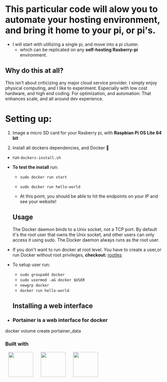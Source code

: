 # This particular code will alow you to automate your hosting environment, and bring it home to your pi, or pi's.

- I will start with utillizing a single pi, and move into a pi cluster.
  - which can be replicated on any **self-hosting Rasberry-pi** environment.

## Why do this at all?

This isn’t about criticizing any major cloud service provider. I simply enjoy physical computing, and I like to experiment. Especially with low cost hardware, and high end coding. For optimization, and automation: That enhances scale, and all around dev experience.

# Setting up:

1. Image a micro SD card for your Rasberry pi, with **Raspbian Pi OS Lite 64 bit**

2. Install all dockers dependencies, and Docker 🐳

- run `dockers-install.sh`

- **To test the install** run:

  - `sudo docker run start`
  - `sudo docker run hello-world`

  - At this point, you should be able to hit the endpoints on your IP and see your website!

  ## Usage

  The Docker daemon binds to a Unix socket, not a TCP port. By default it's the root user that owns the Unix socket, and other users can only access it using sudo. The Docker daemon always runs as the root user.

- If you don't want to run docker at root level. You have to create a user,or run Docker without root privileges, **checkout:** [rootles](https://docs.docker.com/engine/security/rootless/)
- To setup user run:

  - `sudo groupadd docker`
  - `sudo usermod -aG docker $USER`
  - `newgrp docker`
  - `docker run hello-world`

  ## Installing a web interface 

- ### Portainer is a web interface for docker
docker volume create portainer_data

### Built with

   <p>
    <img src="https://cdn.jsdelivr.net/gh/devicons/devicon@latest/icons/bash/bash-plain.svg" height="80" width="80" hspace="10px"/>
    <img src="https://cdn.jsdelivr.net/gh/devicons/devicon@latest/icons/docker/docker-original.svg" height="80" width="80" hspace="10px" />
    <img src="https://cdn.jsdelivr.net/gh/devicons/devicon@latest/icons/raspberrypi/raspberrypi-original.svg" height="80" width="80" hspace="10px" />
           
   </p>
